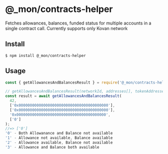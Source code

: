 # @\_mon/contracts-helper

Fetches allowances, balances, funded status for multiple accounts in a single contract call.
Currently supports only Kovan network

## Install

```
$ npm install @_mon/contracts-helper
```

## Usage

```js
const { getAllowancesAndBalancesResult } = require('@_mon/contracts-helper');

// getAllowancesAndBalancesResult(networkId, addresses[], tokenAddresses[], spenderAddress, amounts[])
const result = await getAllowancesAndBalancesResult(
  42,
  ['0x0000000000000000000000000000000000000000'],
  ['0x0000000000000000000000000000000000000000'],
  '0x0000000000000000000000000000000000000000',
  ['0']
);
//=> ['0']
'0' - Both Allowanance and Balance not available
'1' - Allowance not available, Balance available
'2' - Allowance available, Balance not available
'3' - Allowance and Balance both available

```
